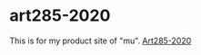 # art285-2020
This is for my product site of "mu".
[Art285-2020](https://miyukings.github.io/art285-2020/)